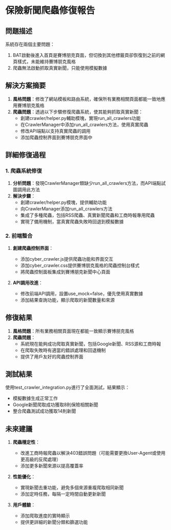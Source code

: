 # 保險新聞爬蟲修復報告

## 問題描述

系統存在兩個主要問題：
1. BAT啟動後進入首頁是賽博朋克頁面，但切換到其他標籤頁卻恢復到之前的網頁樣式，未能維持賽博朋克風格
2. 爬蟲無法啟動抓取真實新聞，只能使用模擬數據

## 解決方案摘要

1. **風格問題**：修改了網站模板和路由系統，確保所有業務相關頁面都能一致地應用賽博朋克風格
2. **爬蟲問題**：透過以下步驟修復爬蟲系統，使其能夠抓取真實新聞：
   - 創建crawler/helper.py輔助模塊，實現run_all_crawlers功能
   - 在CrawlerManager中添加run_all_crawlers方法，使用真實爬蟲
   - 修改API端點以支持真實爬蟲的調用
   - 添加爬蟲控制界面到賽博朋克界面中

## 詳細修復過程

### 1. 爬蟲系統修復

1. **分析問題**：發現CrawlerManager類缺少run_all_crawlers方法，而API端點試圖調用此方法
2. **解決步驟**：
   - 創建crawler/helper.py模塊，提供輔助功能
   - 向CrawlerManager添加run_all_crawlers方法
   - 集成了多種爬蟲，包括RSS爬蟲、真實新聞爬蟲和工商時報專用爬蟲
   - 實現了備用機制，當真實爬蟲失敗時回退到模擬數據

### 2. 前端整合

1. **創建爬蟲控制界面**：
   - 添加cyber_crawler.js提供爬蟲功能和界面交互
   - 添加cyber_crawler.css提供賽博朋克風格的爬蟲控制台樣式
   - 將爬蟲控制面板集成到賽博朋克新聞中心頁面

2. **API調用改進**：
   - 修改前端API調用，設置use_mock=false，優先使用真實數據
   - 添加結果查詢功能，顯示爬取的新聞數量和來源

## 修復結果

1. **風格問題**：所有業務相關頁面現在都能一致顯示賽博朋克風格
2. **爬蟲問題**：
   - 系統現在能夠成功爬取真實新聞，包括Google新聞、RSS源和工商時報
   - 在爬取失敗時有適當的錯誤處理和回退機制
   - 提供了用戶友好的爬蟲控制界面

## 測試結果

使用test_crawler_integration.py進行了全面測試，結果顯示：
- 模擬數據生成正常工作
- Google新聞爬取成功獲取8則保險相關新聞
- 整合爬蟲測試成功獲取14則新聞

## 未來建議

1. **爬蟲穩定性**：
   - 改進工商時報爬蟲以解決403錯誤問題（可能需要更換User-Agent或使用更高級的反爬處理）
   - 添加更多新聞來源以提高覆蓋率

2. **性能優化**：
   - 實現新聞去重功能，避免多個來源重複爬取相同新聞
   - 添加定時任務，每隔一定時間自動更新新聞

3. **用戶體驗**：
   - 添加爬取進度的實時顯示
   - 提供更詳細的新聞分類和篩選功能
